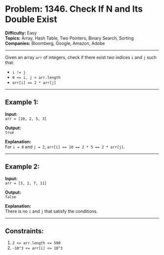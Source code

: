 # Problem: 1346. Check If N and Its Double Exist

**Difficulty:** Easy  
**Topics:** Array, Hash Table, Two Pointers, Binary Search, Sorting  
**Companies:** Bloomberg, Google, Amazon, Adobe  

---

Given an array `arr` of integers, check if there exist two indices `i` and `j` such that:

- `i != j`
- `0 <= i, j < arr.length`
- `arr[i] == 2 * arr[j]`

---

## Example 1:
**Input:**  
`arr = [10, 2, 5, 3]`  

**Output:**  
`true`  

**Explanation:**  
For `i = 0` and `j = 2`, `arr[i] == 10 == 2 * 5 == 2 * arr[j]`.

---

## Example 2:
**Input:**  
`arr = [3, 1, 7, 11]`  

**Output:**  
`false`  

**Explanation:**  
There is no `i` and `j` that satisfy the conditions.

---

## Constraints:
1. `2 <= arr.length <= 500`
2. `-10^3 <= arr[i] <= 10^3`
